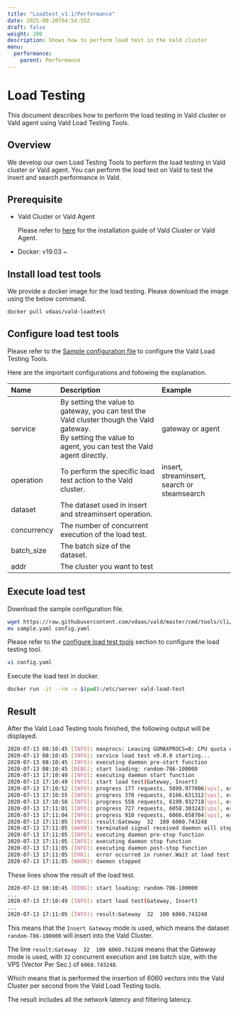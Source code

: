 ```yaml
---
title: "Loadtest_v1.1/Performance"
date: 2025-08-20T04:54:55Z
draft: false
weight: 200
description: Shows how to perform load test in the Vald cluster
menu:
  performance:
    parent: Performance
---
```


# Load Testing

This document describes how to perform the load testing in Vald cluster or Vald agent using Vald Load Testing Tools.

## Overview

We develop our own Load Testing Tools to perform the load testing in Vald cluster or Vald agent.
You can perform the load test on Vald to test the insert and search performance in Vald.

## Prerequisite

- Vald Cluster or Vald Agent

    Please refer to [here](https://vald.vdaas.org/docs/tutorial/get-started/) for the installation guide of Vald Cluster or Vald Agent.

- Docker: v19.03 ~

## Install load test tools

We provide a docker image for the load testing.
Please download the image using the below command.

```bash
docker pull vdaas/vald-loadtest
```

## Configure load test tools

Please refer to the [Sample configuration file](https://github.com/vdaas/vald/blob/master/cmd/tools/cli/loadtest/sample.yaml) to configure the Vald Load Testing Tools.

Here are the important configurations and following the explanation.

| Name | Description | Example |
|:---|:---|:---|
| service     | By setting the value to gateway, you can test the Vald cluster though the Vald gateway. <br />By setting the value to agent, you can test the Vald agent directly. | gateway or agent                                |
| operation   | To perform the specific load test action to the Vald cluster.                                                                                                    | insert, streaminsert, search or steamsearch |
| dataset     | The dataset used in insert and streaminsert operation.                                                                                                       |                                                     |
| concurrency | The number of concurrent execution of the load test.                                                                                                             |                                                     |
| batch_size  | The batch size of the dataset.                                                                                                                                   |                                                     |
| addr        | The cluster you want to test                                                                                                                                     |                                                     |

## Execute load test

Download the sample configuration file.

```bash
wget https://raw.githubusercontent.com/vdaas/vald/master/cmd/tools/cli/loadtest/sample.yaml
mv sample.yaml config.yaml
```

Please refer to the [configure load test tools](#configure-load-test-tools) section to configure the load testing tool.

```bash
vi config.yaml
```

Execute the load test in docker.

```bash
docker run -it --rm -v $(pwd):/etc/server vald-load-test
```

## Result

After the Vald Load Testing tools finished, the following output will be displayed.

```bash
2020-07-13 08:10:45	[INFO]:	maxprocs: Leaving GOMAXPROCS=8: CPU quota undefined
2020-07-13 08:10:45	[INFO]:	service load test v0.0.0 starting...
2020-07-13 08:10:45	[INFO]:	executing daemon pre-start function
2020-07-13 08:10:45	[DEBG]:	start loading: random-786-100000
2020-07-13 17:10:49	[INFO]:	executing daemon start function
2020-07-13 17:10:49	[INFO]:	start load test(Gateway, Insert)
2020-07-13 17:10:52	[INFO]:	progress 177 requests, 5899.977806[vps], error: 0
2020-07-13 17:10:55	[INFO]:	progress 370 requests, 6166.631312[vps], error: 0
2020-07-13 17:10:58	[INFO]:	progress 558 requests, 6199.932718[vps], error: 0
2020-07-13 17:11:01	[INFO]:	progress 727 requests, 6058.303243[vps], error: 0
2020-07-13 17:11:04	[INFO]:	progress 910 requests, 6066.658704[vps], error: 0
2020-07-13 17:11:05	[INFO]:	result:Gateway	32	100	6060.743248
2020-07-13 17:11:05	[WARN]:	terminated signal received daemon will stopping soon...
2020-07-13 17:11:05	[INFO]:	executing daemon pre-stop function
2020-07-13 17:11:05	[INFO]:	executing daemon stop function
2020-07-13 17:11:05	[INFO]:	executing daemon post-stop function
2020-07-13 17:11:05	[ERR]:	error occurred in runner.Wait at load test: context canceled
2020-07-13 17:11:05	[WARN]:	daemon stopped
```

These lines show the result of the load test.

```bash
2020-07-13 08:10:45 [DEBG]: start loading: random-786-100000
...
2020-07-13 17:10:49 [INFO]: start load test(Gateway, Insert)
...
2020-07-13 17:11:05	[INFO]:	result:Gateway	32	100	6060.743248
```

This means that the `Insert Gateway` mode is used, which means the dataset `random-786-100000` will insert into the Vald Cluster.

The line `result:Gateway  32  100 6060.743248` means that the Gateway mode is used, with `32` concurrent execution and `100` batch size, with the VPS (Vector Per Sec.) of `6060.743248`.

Which means that is performed the insertion of 6060 vectors into the Vald Cluster per second from the Vald Load Testing tools.

The result includes all the network latency and filtering latency.
